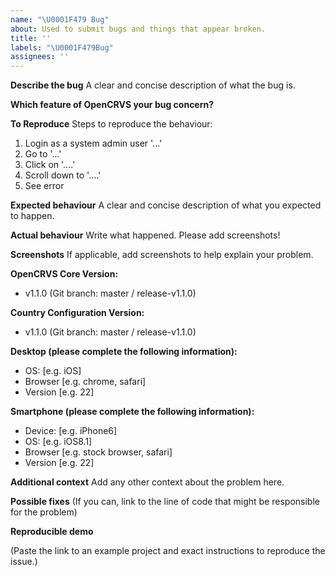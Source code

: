 ```yaml
---
name: "\U0001F479 Bug"
about: Used to submit bugs and things that appear broken.
title: ''
labels: "\U0001F479Bug"
assignees: ''
---
```


<!--
    Please note that your issue will be fixed much faster if you spend about
    half an hour preparing it, including the exact reproduction steps and a demo.

    You can attach short animated GIF screen recordings to demonstrate the problem too.

    If you're in a hurry or don't feel confident, it's fine to report bugs with
    less details, but this makes it less likely they'll get fixed soon.

    In either case, please use this template and fill in as many fields below as you can.
-->

**Describe the bug**
A clear and concise description of what the bug is.

**Which feature of OpenCRVS your bug concern?**

<!--
  OpenCRVS is a complex stack, can you categorise the error?

  E.G. Is this bug to do with:

  Installation of a local environment
  Deployment to a server environment
  Configuration of a country
  Docker
  Infrastructure / Ansible Playbook
  Security
  DevOps / Github Actions
  Testing
  Emergency backup and restore

  Application feature:

  Login
  Registration
  Certification / Printing
  Connectivity
  Search
  Record audit
  Correcting a record
  User audit
  Application configuration
  Declaration form configuration
  Performance
  Team or user management
  Search
  Settings
  Export
  Reports

-->

**To Reproduce**
Steps to reproduce the behaviour:

1. Login as a system admin user '...'
2. Go to '...'
3. Click on '....'
4. Scroll down to '....'
5. See error

**Expected behaviour**
A clear and concise description of what you expected to happen.

<!--
  How did you expect the app to behave?
  It’s fine if you’re not sure your understanding is correct.
  Just write down what you thought would happen.
-->

**Actual behaviour**
Write what happened. Please add screenshots!

<!--
  Did something go wrong?
  Is something broken, or not behaving as you expected?
  Please attach screenshots if possible! They are extremely helpful for diagnosing issues.
-->

**Screenshots**
If applicable, add screenshots to help explain your problem.

**OpenCRVS Core Version:**

<!--
  In order for us to replicate the issue, you should tell us which OpenCRVS Core release you are using.
  Ensure that your bug occurs in the master / release branch appropriate.
  Remember that our develop branch is an in progress work
-->

- v1.1.0 (Git branch: master / release-v1.1.0)

**Country Configuration Version:**

<!--
  In order for us to replicate the issue, you should tell us which OpenCRVS Country Configuration release you are using.
  Your country config version must match the core version
  Ensure that your bug occurs in the master / release branch appropriate.
  Remember that our develop branch is an in progress work
-->

- v1.1.0 (Git branch: master / release-v1.1.0)

**Desktop (please complete the following information):**

- OS: [e.g. iOS]
- Browser [e.g. chrome, safari]
- Version [e.g. 22]

**Smartphone (please complete the following information):**

- Device: [e.g. iPhone6]
- OS: [e.g. iOS8.1]
- Browser [e.g. stock browser, safari]
- Version [e.g. 22]

**Additional context**
Add any other context about the problem here.

**Possible fixes**
(If you can, link to the line of code that might be responsible for the problem)

**Reproducible demo**

<!--
  If you can, please share a project that reproduces the issue.
  This is the single most effective way to get an issue fixed soon.

  There are two ways to do it:

    * Create a new app and try to reproduce the issue in it.
      This is useful if you roughly know where the problem is, or can’t share the real code.

    * Or, copy your app and remove things until you’re left with the minimal reproducible demo.
      This is useful for finding the root cause. You may then optionally create a new project.

  This is a good guide to creating bug demos: https://stackoverflow.com/help/mcve
  Once you’re done, push the project to GitHub and paste the link to it below:
-->

(Paste the link to an example project and exact instructions to reproduce the issue.)

<!--
  What happens if you skip this step?

  We will try to help you, but in many cases it is impossible because crucial
  information is missing. In that case we'll tag an issue as having a low priority,
  and eventually close it if there is no clear direction.

  We still appreciate the report though, as eventually somebody else might
  create a reproducible example for it.

  Thanks for helping us help you!
-->

